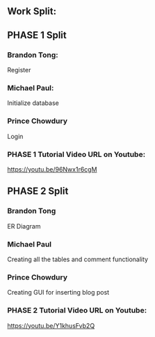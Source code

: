 ## Work Split:

## PHASE 1 Split

### Brandon Tong:
Register

### Michael Paul:
Initialize database

### Prince Chowdury
Login 

### PHASE 1 Tutorial Video URL on Youtube:
https://youtu.be/96Nwx1r6cgM

## PHASE 2 Split

### Brandon Tong
ER Diagram 

### Michael Paul
Creating all the tables and comment functionality

### Prince Chowdury
Creating GUI for inserting blog post

### PHASE 2 Tutorial Video URL on Youtube:
https://youtu.be/Y1khusFvb2Q
